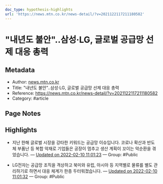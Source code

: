 ```yaml
---
doc_type: hypothesis-highlights
url: 'https://news.mtn.co.kr/news-detail/?v=2021122117211180582'
---
```


# "내년도 불안"..삼성·LG, 글로벌 공급망 선제 대응 총력

## Metadata
- Author: [news.mtn.co.kr]()
- Title: "내년도 불안"..삼성·LG, 글로벌 공급망 선제 대응 총력
- Reference: https://news.mtn.co.kr/news-detail/?v=2021122117211180582
- Category: #article

## Page Notes
## Highlights
- 지난 한해 글로벌 시장을 강타한 키워드는 공급망 이슈입니다. 코로나 확산과 반도체 부품난 등 복합 악재로 기업들은 공장이 멈추고 생산 계획이 꼬이는 악순환을 겪었습니다. — [Updated on 2022-02-10 11:01:23](https://hyp.is/WSWreooVEeyiniOduqxHXQ/news.mtn.co.kr/news-detail/?v=2021122117211180582) — Group: #Public

- LG전자는 공급망 조직을 격상하고 북미와 유럽, 아시아 등 지역별로 물류를 별도 관리하기로 하면서 대응 체계가 한층 두터워졌습니다. — [Updated on 2022-02-10 11:01:32](https://hyp.is/XocQhooVEeyM1Y83s9kU4A/news.mtn.co.kr/news-detail/?v=2021122117211180582) — Group: #Public




